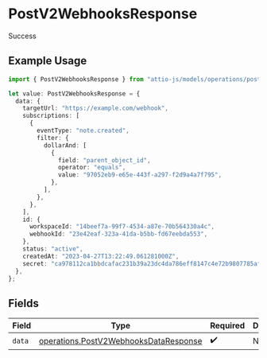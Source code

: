 # PostV2WebhooksResponse

Success

## Example Usage

```typescript
import { PostV2WebhooksResponse } from "attio-js/models/operations/postv2webhooks.js";

let value: PostV2WebhooksResponse = {
  data: {
    targetUrl: "https://example.com/webhook",
    subscriptions: [
      {
        eventType: "note.created",
        filter: {
          dollarAnd: [
            {
              field: "parent_object_id",
              operator: "equals",
              value: "97052eb9-e65e-443f-a297-f2d9a4a7f795",
            },
          ],
        },
      },
    ],
    id: {
      workspaceId: "14beef7a-99f7-4534-a87e-70b564330a4c",
      webhookId: "23e42eaf-323a-41da-b5bb-fd67eebda553",
    },
    status: "active",
    createdAt: "2023-04-27T13:22:49.061281000Z",
    secret: "ca978112ca1bbdcafac231b39a23dc4da786eff8147c4e72b9807785afee48bb",
  },
};
```

## Fields

| Field                                                                                          | Type                                                                                           | Required                                                                                       | Description                                                                                    |
| ---------------------------------------------------------------------------------------------- | ---------------------------------------------------------------------------------------------- | ---------------------------------------------------------------------------------------------- | ---------------------------------------------------------------------------------------------- |
| `data`                                                                                         | [operations.PostV2WebhooksDataResponse](../../models/operations/postv2webhooksdataresponse.md) | :heavy_check_mark:                                                                             | N/A                                                                                            |